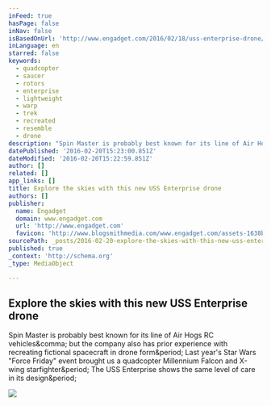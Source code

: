 ```yaml
---
inFeed: true
hasPage: false
inNav: false
isBasedOnUrl: 'http://www.engadget.com/2016/02/18/uss-enterprise-drone/#'
inLanguage: en
starred: false
keywords:
  - quadcopter
  - saucer
  - rotors
  - enterprise
  - lightweight
  - warp
  - trek
  - recreated
  - resemble
  - drone
description: "Spin Master is probably best known for its line of Air Hogs RC vehicles, but the company also has prior experience with recreating fictional spacecraft in drone form. Last year's Star Wars \"Force Friday\" event brought us a quadcopter Millennium Falcon and X-wing starfighter. The USS Enterprise shows the same level of care in its design."
datePublished: '2016-02-20T15:23:00.851Z'
dateModified: '2016-02-20T15:22:59.851Z'
author: []
related: []
app_links: []
title: Explore the skies with this new USS Enterprise drone
authors: []
publisher:
  name: Engadget
  domain: www.engadget.com
  url: 'http://www.engadget.com'
  favicon: 'http://www.blogsmithmedia.com/www.engadget.com/assets-1638b0a8bbe7effa8f85c3ecabb63620/images/favicon-160x160.png'
sourcePath: _posts/2016-02-20-explore-the-skies-with-this-new-uss-enterprise-drone.md
published: true
_context: 'http://schema.org'
_type: MediaObject

---
```

<article style=""><h1>Explore the skies with this new USS Enterprise drone</h1><p>Spin Master is probably best known for its line of Air Hogs RC vehicles&amp;comma; but the company also has prior experience with recreating fictional spacecraft in drone form&amp;period; Last year's Star Wars "Force Friday" event brought us a quadcopter Millennium Falcon and X-wing starfighter&amp;period; The USS Enterprise shows the same level of care in its design&amp;period;</p><img src="http://o.aolcdn.com/dims5/amp:54bbf078f6d775352695fb9885145413077e9964/r:960,504,min/c:960,504,0,0/q:80/?url=http%3A%2Fo.aolcdn.com%2Fhss%2Fstorage%2Fmidas%2F80da022c87956f2aa7f48971e4146c06%2F203417452%2FDSC02491.jpg" /></article>
